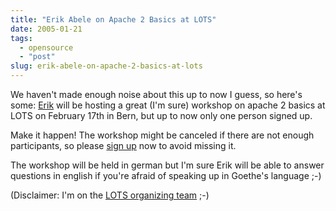 ```yaml
---
title: "Erik Abele on Apache 2 Basics at LOTS"
date: 2005-01-21
tags: 
  - opensource
  - "post"
slug: erik-abele-on-apache-2-basics-at-lots
---
```


We haven't made enough noise about this up to now I guess, so here's some: [Erik](http://www.codefaktor.de/weblog/) will be hosting a great (I'm sure) workshop on apache 2 basics at LOTS on February 17th in Bern, but up to now only one person signed up.

Make it happen! The workshop might be canceled if there are not enough participants, so please [sign up](http://www.lots.ch/2005/Workshops.html?id=060) now to avoid missing it.

The workshop will be held in german but I'm sure Erik will be able to answer questions in english if you're afraid of speaking up in Goethe's language ;-)

(Disclaimer: I'm on the [LOTS organizing team](http://www.lots.ch/2005/Organisationskomitee_und_Vorstand.html) ;-)
